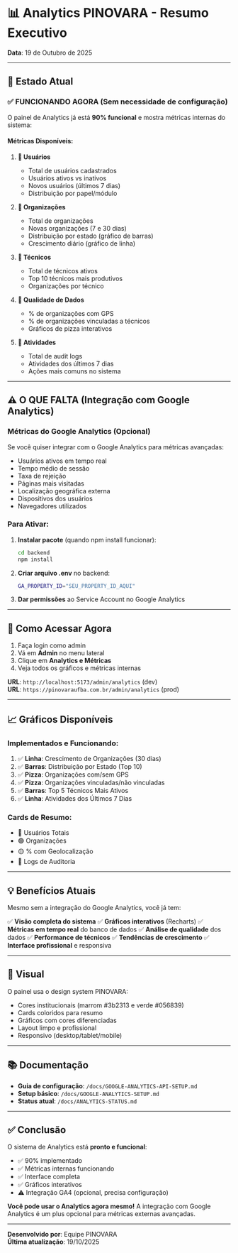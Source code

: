 # 📊 Analytics PINOVARA - Resumo Executivo

**Data**: 19 de Outubro de 2025

---

## 🎯 Estado Atual

### ✅ **FUNCIONANDO AGORA** (Sem necessidade de configuração)

O painel de Analytics já está **90% funcional** e mostra métricas internas do sistema:

#### **Métricas Disponíveis:**

1. **👥 Usuários**
   - Total de usuários cadastrados
   - Usuários ativos vs inativos
   - Novos usuários (últimos 7 dias)
   - Distribuição por papel/módulo

2. **🏢 Organizações**
   - Total de organizações
   - Novas organizações (7 e 30 dias)
   - Distribuição por estado (gráfico de barras)
   - Crescimento diário (gráfico de linha)

3. **👷 Técnicos**
   - Total de técnicos ativos
   - Top 10 técnicos mais produtivos
   - Organizações por técnico

4. **📍 Qualidade de Dados**
   - % de organizações com GPS
   - % de organizações vinculadas a técnicos
   - Gráficos de pizza interativos

5. **📝 Atividades**
   - Total de audit logs
   - Atividades dos últimos 7 dias
   - Ações mais comuns no sistema

---

## ⚠️ **O QUE FALTA** (Integração com Google Analytics)

### **Métricas do Google Analytics** (Opcional)

Se você quiser integrar com o Google Analytics para métricas avançadas:

- Usuários ativos em tempo real
- Tempo médio de sessão
- Taxa de rejeição
- Páginas mais visitadas
- Localização geográfica externa
- Dispositivos dos usuários
- Navegadores utilizados

### **Para Ativar:**

1. **Instalar pacote** (quando npm install funcionar):
   ```bash
   cd backend
   npm install
   ```

2. **Criar arquivo .env** no backend:
   ```bash
   GA_PROPERTY_ID="SEU_PROPERTY_ID_AQUI"
   ```

3. **Dar permissões** ao Service Account no Google Analytics

---

## 🚀 Como Acessar Agora

1. Faça login como admin
2. Vá em **Admin** no menu lateral
3. Clique em **Analytics e Métricas**
4. Veja todos os gráficos e métricas internas

**URL**: `http://localhost:5173/admin/analytics` (dev)  
**URL**: `https://pinovaraufba.com.br/admin/analytics` (prod)

---

## 📈 Gráficos Disponíveis

### **Implementados e Funcionando**:

1. ✅ **Linha**: Crescimento de Organizações (30 dias)
2. ✅ **Barras**: Distribuição por Estado (Top 10)
3. ✅ **Pizza**: Organizações com/sem GPS
4. ✅ **Pizza**: Organizações vinculadas/não vinculadas
5. ✅ **Barras**: Top 5 Técnicos Mais Ativos
6. ✅ **Linha**: Atividades dos Últimos 7 Dias

### **Cards de Resumo**:

- 🔵 Usuários Totais
- 🟢 Organizações
- 🟡 % com Geolocalização
- 🔴 Logs de Auditoria

---

## 💡 Benefícios Atuais

Mesmo sem a integração do Google Analytics, você já tem:

✅ **Visão completa do sistema**
✅ **Gráficos interativos** (Recharts)
✅ **Métricas em tempo real** do banco de dados
✅ **Análise de qualidade** dos dados
✅ **Performance de técnicos**
✅ **Tendências de crescimento**
✅ **Interface profissional** e responsiva

---

## 🎨 Visual

O painel usa o design system PINOVARA:
- Cores institucionais (marrom #3b2313 e verde #056839)
- Cards coloridos para resumo
- Gráficos com cores diferenciadas
- Layout limpo e profissional
- Responsivo (desktop/tablet/mobile)

---

## 📚 Documentação

- **Guia de configuração**: `/docs/GOOGLE-ANALYTICS-API-SETUP.md`
- **Setup básico**: `/docs/GOOGLE-ANALYTICS-SETUP.md`
- **Status atual**: `/docs/ANALYTICS-STATUS.md`

---

## ✅ Conclusão

O sistema de Analytics está **pronto e funcional**:

- ✅ 90% implementado
- ✅ Métricas internas funcionando
- ✅ Interface completa
- ✅ Gráficos interativos
- ⚠️ Integração GA4 (opcional, precisa configuração)

**Você pode usar o Analytics agora mesmo!** A integração com Google Analytics é um plus opcional para métricas externas avançadas.

---

**Desenvolvido por**: Equipe PINOVARA  
**Última atualização**: 19/10/2025

